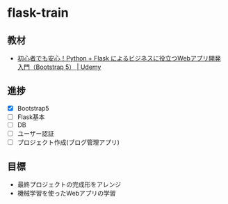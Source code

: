 # flask-train

## 教材
- [初心者でも安心！Python + Flask によるビジネスに役立つWebアプリ開発入門（Bootstrap 5） | Udemy](https://www.udemy.com/course/python-flask-webdevelopment/)

## 進捗
- [x] Bootstrap5
- [ ] Flask基本
- [ ] DB
- [ ] ユーザー認証
- [ ] プロジェクト作成(ブログ管理アプリ)

## 目標
- 最終プロジェクトの完成形をアレンジ
- 機械学習を使ったWebアプリの学習
